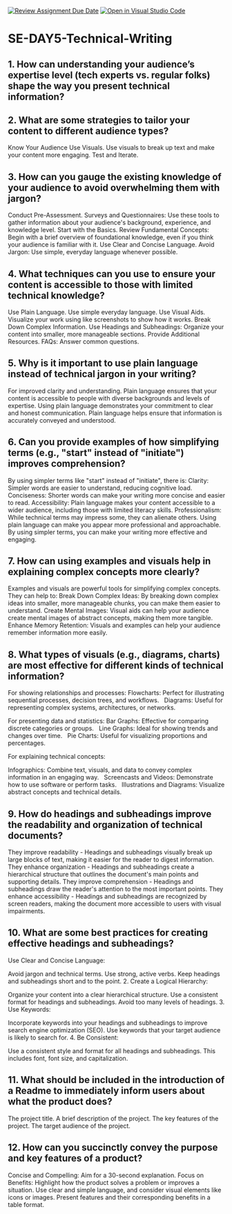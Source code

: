 [![Review Assignment Due Date](https://classroom.github.com/assets/deadline-readme-button-22041afd0340ce965d47ae6ef1cefeee28c7c493a6346c4f15d667ab976d596c.svg)](https://classroom.github.com/a/zsAR-pyY)
[![Open in Visual Studio Code](https://classroom.github.com/assets/open-in-vscode-2e0aaae1b6195c2367325f4f02e2d04e9abb55f0b24a779b69b11b9e10269abc.svg)](https://classroom.github.com/online_ide?assignment_repo_id=17156156&assignment_repo_type=AssignmentRepo)
# SE-DAY5-Technical-Writing
## 1. How can understanding your audience’s expertise level (tech experts vs. regular folks) shape the way you present technical information?
## 2. What are some strategies to tailor your content to different audience types?
Know Your Audience
Use Visuals. Use visuals to break up text and make your content more engaging.
Test and Iterate.
## 3. How can you gauge the existing knowledge of your audience to avoid overwhelming them with jargon?
Conduct Pre-Assessment. Surveys and Questionnaires: Use these tools to gather information about your audience's background, experience, and knowledge level.
Start with the Basics. Review Fundamental Concepts: Begin with a brief overview of foundational knowledge, even if you think your audience is familiar with it.
Use Clear and Concise Language. Avoid Jargon: Use simple, everyday language whenever possible.
## 4. What techniques can you use to ensure your content is accessible to those with limited technical knowledge?
Use Plain Language. Use simple everyday language.
Use Visual Aids. Visualize your work using like screenshots to show how it works.
Break Down Complex Information. Use Headings and Subheadings: Organize your content into smaller, more manageable sections.
 Provide Additional Resources. FAQs: Answer common questions.
## 5. Why is it important to use plain language instead of technical jargon in your writing?
For improved clarity and understanding.
Plain language ensures that your content is accessible to people with diverse backgrounds and levels of expertise.
Using plain language demonstrates your commitment to clear and honest communication.
 Plain language helps ensure that information is accurately conveyed and understood.
## 6. Can you provide examples of how simplifying terms (e.g., "start" instead of "initiate") improves comprehension?
By using simpler terms like "start" instead of "initiate", there is:
Clarity: Simpler words are easier to understand, reducing cognitive load.
Conciseness: Shorter words can make your writing more concise and easier to read.
Accessibility: Plain language makes your content accessible to a wider audience, including those with limited literacy skills.
Professionalism: While technical terms may impress some, they can alienate others. Using plain language can make you appear more professional and approachable.
By using simpler terms, you can make your writing more effective and engaging.
## 7. How can using examples and visuals help in explaining complex concepts more clearly?
Examples and visuals are powerful tools for simplifying complex concepts. They can help to:
Break Down Complex Ideas: By breaking down complex ideas into smaller, more manageable chunks, you can make them easier to understand.
Create Mental Images: Visual aids can help your audience create mental images of abstract concepts, making them more tangible.
Enhance Memory Retention: Visuals and examples can help your audience remember information more easily.
## 8. What types of visuals (e.g., diagrams, charts) are most effective for different kinds of technical information?
For showing relationships and processes:
Flowcharts: Perfect for illustrating sequential processes, decision trees, and workflows.   
Diagrams: Useful for representing complex systems, architectures, or networks.

For presenting data and statistics:
Bar Graphs: Effective for comparing discrete categories or groups.   
Line Graphs: Ideal for showing trends and changes over time.   
Pie Charts: Useful for visualizing proportions and percentages.

For explaining technical concepts:

Infographics: Combine text, visuals, and data to convey complex information in an engaging way.   
Screencasts and Videos: Demonstrate how to use software or perform tasks.   
Illustrations and Diagrams: Visualize abstract concepts and technical details.
## 9. How do headings and subheadings improve the readability and organization of technical documents?
They improve readability -  Headings and subheadings visually break up large blocks of text, making it easier for the reader to digest information.
They enhance organization - Headings and subheadings create a hierarchical structure that outlines the document's main points and supporting details.
They improve comprehension - Headings and subheadings draw the reader's attention to the most important points.
They enhance accessibility - Headings and subheadings are recognized by screen readers, making the document more accessible to users with visual impairments.
## 10. What are some best practices for creating effective headings and subheadings?
Use Clear and Concise Language:

Avoid jargon and technical terms.
Use strong, active verbs.
Keep headings and subheadings short and to the point.
2. Create a Logical Hierarchy:

Organize your content into a clear hierarchical structure.
Use a consistent format for headings and subheadings.
Avoid too many levels of headings.
3. Use Keywords:

Incorporate keywords into your headings and subheadings to improve search engine optimization (SEO).
Use keywords that your target audience is likely to search for.
4. Be Consistent:

Use a consistent style and format for all headings and subheadings.
This includes font, font size, and capitalization.
## 11. What should be included in the introduction of a Readme to immediately inform users about what the product does?
The project title.
A brief description of the project.
The key features of the project.
The target audience of the project.
## 12. How can you succinctly convey the purpose and key features of a product?
Concise and Compelling: Aim for a 30-second explanation.
Focus on Benefits: Highlight how the product solves a problem or improves a situation.
Use clear and simple language, and consider visual elements like icons or images.
Present features and their corresponding benefits in a table format.

